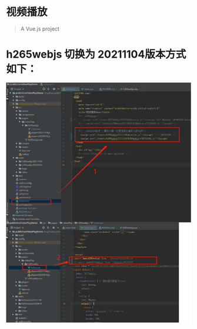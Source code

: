 # 视频播放

> A Vue.js project

# h265webjs 切换为 20211104版本方式如下：
![图片alt- h265webjs 切换为 20211104版本方式](./static/imgs/h265webjs.png)
